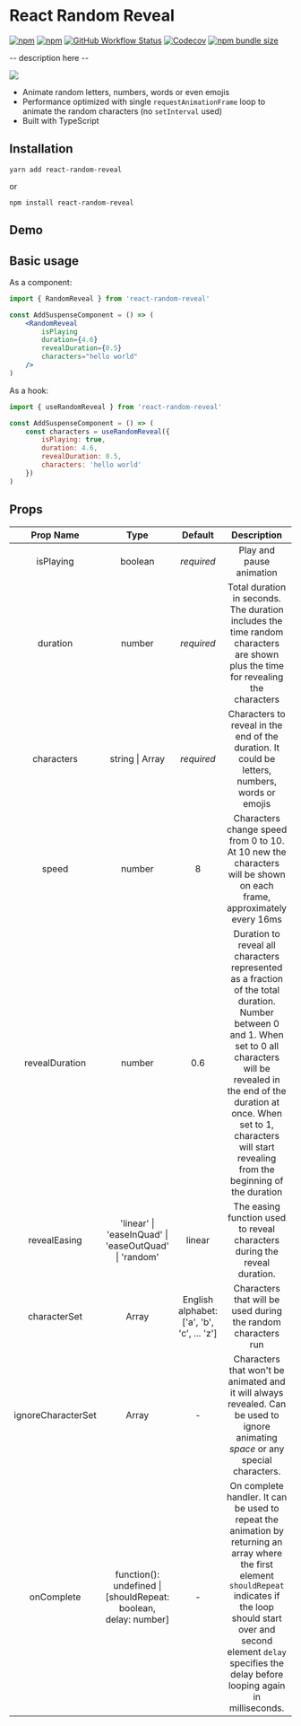 # React Random Reveal

[![npm](https://img.shields.io/npm/v/react-random-reveal)](https://www.npmjs.com/package/react-random-reveal)
[![npm](https://img.shields.io/npm/dw/react-random-reveal)](https://www.npmjs.com/package/react-random-reveal)
[![GitHub Workflow Status](https://img.shields.io/github/workflow/status/vydimitrov/react-random-reveal/Codecov%20Coverage)](https://codecov.io/gh/vydimitrov/react-random-reveal)
[![Codecov](https://img.shields.io/codecov/c/gh/vydimitrov/react-random-reveal)](https://codecov.io/gh/vydimitrov/react-random-reveal)
[![npm bundle size](https://img.shields.io/bundlephobia/min/react-random-reveal)](https://bundlephobia.com/result?p=react-random-reveal)

-- description here --

<img src="https://user-images.githubusercontent.com/10707142/77891767-c3332000-7271-11ea-9ba8-b2de048cad32.gif">

- Animate random letters, numbers, words or even emojis
- Performance optimized with single `requestAnimationFrame` loop to animate the random characters (no `setInterval` used)
- Built with TypeScript

## Installation

```
yarn add react-random-reveal
```

or

```
npm install react-random-reveal
```

## Demo

## Basic usage

As a component:

```jsx
import { RandomReveal } from 'react-random-reveal'

const AddSuspenseComponent = () => (
	<RandomReveal
		isPlaying
		duration={4.6}
		revealDuration={0.5}
		characters="hello world"
	/>
)
```

As a hook:

```jsx
import { useRandomReveal } from 'react-random-reveal'

const AddSuspenseComponent = () => (
	const characters = useRandomReveal({
		isPlaying: true,
		duration: 4.6,
		revealDuration: 0.5,
		characters: 'hello world'
	})
)
```

## Props

|     Prop Name      |                              Type                               |                  Default                   |                                                                                                                                  Description                                                                                                                                   |
| :----------------: | :-------------------------------------------------------------: | :----------------------------------------: | :----------------------------------------------------------------------------------------------------------------------------------------------------------------------------------------------------------------------------------------------------------------------------: |
|     isPlaying      |                             boolean                             |                 _required_                 |                                                                                                                            Play and pause animation                                                                                                                            |
|      duration      |                             number                              |                 _required_                 |                                                                        Total duration in seconds. The duration includes the time random characters are shown plus the time for revealing the characters                                                                        |
|     characters     |                     string \| Array<string>                     |                 _required_                 |                                                                                         Characters to reveal in the end of the duration. It could be letters, numbers, words or emojis                                                                                         |
|       speed        |                             number                              |                     8                      |                                                                              Characters change speed from 0 to 10. At 10 new the characters will be shown on each frame, approximately every 16ms                                                                              |
|   revealDuration   |                             number                              |                    0.6                     | Duration to reveal all characters represented as a fraction of the total duration. Number between 0 and 1. When set to 0 all characters will be revealed in the end of the duration at once. When set to 1, characters will start revealing from the beginning of the duration |
|    revealEasing    |      'linear' \| 'easeInQuad' \| 'easeOutQuad' \| 'random'      |                   linear                   |                                                                                                   The easing function used to reveal characters during the reveal duration.                                                                                                    |
|    characterSet    |                          Array<string>                          | English alphabet: ['a', 'b', 'c', ... 'z'] |                                                                                                         Characters that will be used during the random characters run                                                                                                          |
| ignoreCharacterSet |                          Array<string>                          |                     -                      |                                                                       Characters that won't be animated and it will always revealed. Can be used to ignore animating _space_ or any special characters.                                                                        |
|     onComplete     | function(): undefined \| [shouldRepeat: boolean, delay: number] |                     -                      |             On complete handler. It can be used to repeat the animation by returning an array where the first element `shouldRepeat` indicates if the loop should start over and second element `delay` specifies the delay before looping again in milliseconds.              |
